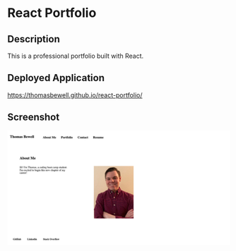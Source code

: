 # React Portfolio

## Description

This is a professional portfolio built with React.

## Deployed Application

https://thomasbewell.github.io/react-portfolio/

## Screenshot
![React Portfolio Screenshot](/src/assets/reactportfolio-screenshot.png "React Portfolio Screenshot")